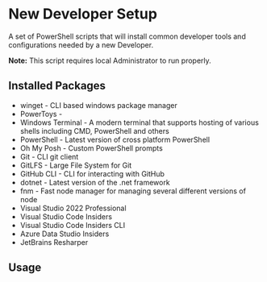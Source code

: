# New Developer Setup

A set of PowerShell scripts that will install common developer tools and configurations needed by a new Developer.

**Note:** This script requires local Administrator to run properly.

## Installed Packages

- winget - CLI based windows package manager
- PowerToys -
- Windows Terminal - A modern terminal that supports hosting of various shells including CMD, PowerShell and others
- PowerShell - Latest version of cross platform PowerShell
- Oh My Posh - Custom PowerShell prompts
- Git - CLI git client
- GitLFS - Large File System for Git
- GitHub CLI - CLI for interacting with GitHub
- dotnet - Latest version of the .net framework
- fnm - Fast node manager for managing several different versions of node
- Visual Studio 2022 Professional
- Visual Studio Code Insiders
- Visual Studio Code Insiders CLI
- Azure Data Studio Insiders
- JetBrains Resharper

## Usage
